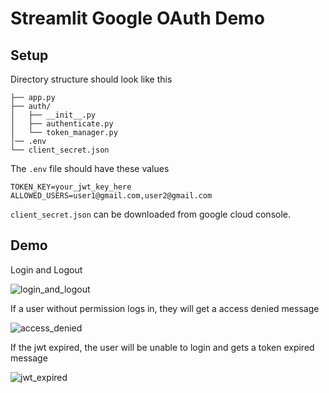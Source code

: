 # Streamlit Google OAuth Demo

## Setup
Directory structure should look like this
```
├── app.py
├── auth/
│   ├── __init__.py
│   ├── authenticate.py
│   └── token_manager.py
│── .env
└── client_secret.json
```
The `.env` file should have these values
```
TOKEN_KEY=your_jwt_key_here
ALLOWED_USERS=user1@gmail.com,user2@gmail.com
```
`client_secret.json` can be downloaded from google cloud console. 

## Demo
Login and Logout

![login_and_logout](https://github.com/user-attachments/assets/80864479-f463-4a2e-b5ea-623630967435)

If a user without permission logs in, they will get a access denied message

![access_denied](https://github.com/user-attachments/assets/12e1721f-f4af-4c08-8f74-7fd85339d3e1)

If the jwt expired, the user will be unable to login and gets a token expired message

![jwt_expired](https://github.com/user-attachments/assets/dc3f746a-d5bf-4b74-bac3-08ca2634a36e)

